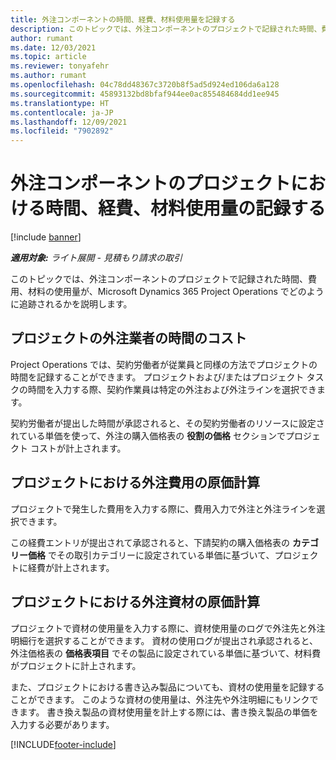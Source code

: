 ```yaml
---
title: 外注コンポーネントの時間、経費、材料使用量を記録する
description: このトピックでは、外注コンポーネントのプロジェクトで記録された時間、費用、材料の使用量が、Microsoft Dynamics 365 Project Operations でどのように追跡されるかを説明します。
author: rumant
ms.date: 12/03/2021
ms.topic: article
ms.reviewer: tonyafehr
ms.author: rumant
ms.openlocfilehash: 04c78dd48367c3720b8f5ad5d924ed106da6a128
ms.sourcegitcommit: 45893132bd8bfaf944ee0ac855484684dd1ee945
ms.translationtype: HT
ms.contentlocale: ja-JP
ms.lasthandoff: 12/09/2021
ms.locfileid: "7902892"
---
```

# <a name="recording-time-expenses-and-material-usage-on-projects-for-subcontracted-components"></a>外注コンポーネントのプロジェクトにおける時間、経費、材料使用量の記録する

[!include [banner](../../includes/dataverse-preview.md)]

_**適用対象:** ライト展開 - 見積もり請求の取引_

このトピックでは、外注コンポーネントのプロジェクトで記録された時間、費用、材料の使用量が、Microsoft Dynamics 365 Project Operations でどのように追跡されるかを説明します。

## <a name="costing-for-subcontractor-time-on-projects"></a>プロジェクトの外注業者の時間のコスト
Project Operations では、契約労働者が従業員と同様の方法でプロジェクトの時間を記録することができます。 プロジェクトおよび/またはプロジェクト タスクの時間を入力する際、契約作業員は特定の外注および外注ラインを選択できます。

契約労働者が提出した時間が承認されると、その契約労働者のリソースに設定されている単価を使って、外注の購入価格表の **役割の価格** セクションでプロジェクト コストが計上されます。

## <a name="costing-for-subcontracted-expenses-on-projects"></a>プロジェクトにおける外注費用の原価計算
プロジェクトで発生した費用を入力する際に、費用入力で外注と外注ラインを選択できます。 

この経費エントリが提出されて承認されると、下請契約の購入価格表の **カテゴリー価格** でその取引カテゴリーに設定されている単価に基づいて、プロジェクトに経費が計上されます。

## <a name="costing-for-subcontracted-materials-on-projects"></a>プロジェクトにおける外注資材の原価計算
プロジェクトで資材の使用量を入力する際に、資材使用量のログで外注先と外注明細行を選択することができます。 資材の使用ログが提出され承認されると、外注価格表の **価格表項目** でその製品に設定されている単価に基づいて、材料費がプロジェクトに計上されます。

また、プロジェクトにおける書き込み製品についても、資材の使用量を記録することができます。 このような資材の使用量は、外注先や外注明細にもリンクできます。 書き換え製品の資材使用量を計上する際には、書き換え製品の単価を入力する必要があります。 


[!INCLUDE[footer-include](../../includes/footer-banner.md)]
